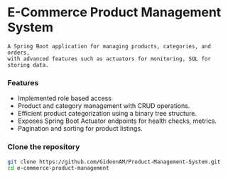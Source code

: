 # E-Commerce Product Management System

    A Spring Boot application for managing products, categories, and orders, 
    with advanced features such as actuators for monitoring, SQL for storing data.

### Features
- Implemented role based access
- Product and category management with CRUD operations.
- Efficient product categorization using a binary tree structure.
- Exposes Spring Boot Actuator endpoints for health checks, metrics.
- Pagination and sorting for product listings.


###  Clone the repository
```bash
git clone https://github.com/GideonAM/Product-Management-System.git
cd e-commerce-product-management
